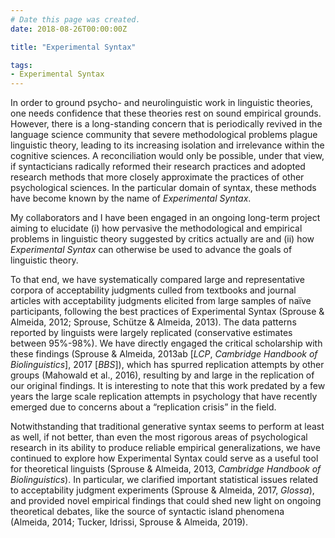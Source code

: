 ```yaml
---
# Date this page was created.
date: 2018-08-26T00:00:00Z

title: "Experimental Syntax"

tags:
- Experimental Syntax
---
```


In order to ground psycho- and neurolinguistic work in linguistic theories, one needs confidence that these theories rest on sound empirical grounds. However, there is a long-standing concern that is periodically revived in the language science community that severe methodological problems plague linguistic theory, leading to its increasing isolation and irrelevance within the cognitive sciences. A reconciliation would only be possible, under that view, if syntacticians radically reformed their research practices and adopted research methods that more closely approximate the practices of other psychological sciences. In the particular domain of syntax, these methods have become known by the name of _Experimental Syntax_.

My collaborators and I have been engaged in an ongoing long-term project aiming to elucidate (i) how pervasive the methodological and empirical problems in linguistic theory suggested by critics actually are and (ii) how _Experimental Syntax_ can otherwise be used to advance the goals of linguistic theory.

To that end, we have systematically compared large and representative corpora of acceptability judgments culled from textbooks and journal articles with acceptability judgments elicited from large samples of naïve participants, following the best practices of Experimental Syntax (Sprouse & Almeida, 2012; Sprouse, Schütze & Almeida, 2013). The data patterns reported by linguists were largely replicated (conservative estimates between 95%-98%). We have directly engaged the critical scholarship with these findings (Sprouse & Almeida, 2013ab [_LCP_, _Cambridge Handbook of Biolinguistics_], 2017 [_BBS_]), which has spurred replication attempts by other groups (Mahowald et al., 2016), resulting by and large in the replication of our original findings. It is interesting to note that this work predated by a few years the large scale replication attempts in psychology that have recently emerged due to concerns about a “replication crisis” in the field.

Notwithstanding that traditional generative syntax seems to perform at least as well, if not better, than even the most rigorous areas of psychological research in its ability to produce reliable empirical generalizations, we have continued to explore how Experimental Syntax could serve as a useful tool for theoretical linguists (Sprouse & Almeida, 2013, _Cambridge Handbook of Biolinguistics_). In particular, we clarified important statistical issues related to acceptability judgment experiments (Sprouse & Almeida, 2017, _Glossa_), and provided novel empirical findings that could shed new light on ongoing theoretical debates, like the source of syntactic island phenomena (Almeida, 2014; Tucker, Idrissi, Sprouse & Almeida, 2019).

